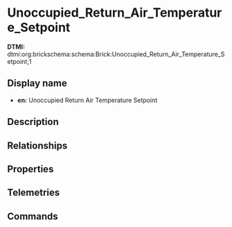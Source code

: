 # Unoccupied_Return_Air_Temperature_Setpoint
**DTMI:** dtmi:org:brickschema:schema:Brick:Unoccupied_Return_Air_Temperature_Setpoint;1
## Display name
- **en:** Unoccupied Return Air Temperature Setpoint
## Description
## Relationships
## Properties
## Telemetries
## Commands
